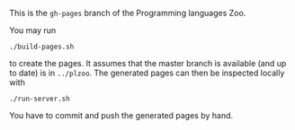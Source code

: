 This is the `gh-pages` branch of the Programming languages Zoo.

You may run

    ./build-pages.sh

to create the pages. It assumes that the master branch is available (and up to date) is in
`../plzoo`. The generated pages can then be inspected locally with

    ./run-server.sh

You have to commit and push the generated pages by hand.



